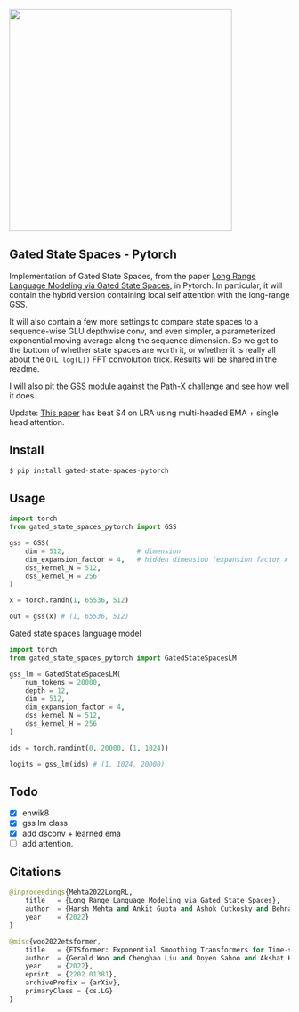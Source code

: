 <img src="./gss.png" width="400png"></img>

## Gated State Spaces - Pytorch

Implementation of Gated State Spaces, from the paper <a href="https://arxiv.org/abs/2206.13947">Long Range Language Modeling via Gated State Spaces</a>, in Pytorch. In particular, it will contain the hybrid version containing local self attention with the long-range GSS.

It will also contain a few more settings to compare state spaces to a sequence-wise GLU depthwise conv, and even simpler, a parameterized exponential moving average along the sequence dimension. So we get to the bottom of whether state spaces are worth it, or whether it is really all about the `O(L log(L))` FFT convolution trick. Results will be shared in the readme.

I will also pit the GSS module against the <a href="https://github.com/lucidrains/panoptic-transformer">Path-X</a> challenge and see how well it does.

Update: <a href="https://arxiv.org/abs/2209.10655">This paper</a> has beat S4 on LRA using multi-headed EMA + single head attention.

## Install

```py
$ pip install gated-state-spaces-pytorch
```

## Usage

```py
import torch
from gated_state_spaces_pytorch import GSS

gss = GSS(
    dim = 512,                  # dimension
    dim_expansion_factor = 4,   # hidden dimension (expansion factor x dim) = 2048
    dss_kernel_N = 512,
    dss_kernel_H = 256
)

x = torch.randn(1, 65536, 512)

out = gss(x) # (1, 65536, 512)
```

Gated state spaces language model

```py
import torch
from gated_state_spaces_pytorch import GatedStateSpacesLM

gss_lm = GatedStateSpacesLM(
    num_tokens = 20000,
    depth = 12,
    dim = 512,
    dim_expansion_factor = 4,
    dss_kernel_N = 512,
    dss_kernel_H = 256
)

ids = torch.randint(0, 20000, (1, 1024))

logits = gss_lm(ids) # (1, 1024, 20000)
```

## Todo

- [x] enwik8
- [x] gss lm class
- [x] add dsconv + learned ema
- [ ] add attention.

## Citations

```py
@inproceedings{Mehta2022LongRL,
    title   = {Long Range Language Modeling via Gated State Spaces},
    author  = {Harsh Mehta and Ankit Gupta and Ashok Cutkosky and Behnam Neyshabur},
    year    = {2022}
}
```

```py
@misc{woo2022etsformer,
    title   = {ETSformer: Exponential Smoothing Transformers for Time-series Forecasting},
    author  = {Gerald Woo and Chenghao Liu and Doyen Sahoo and Akshat Kumar and Steven Hoi},
    year    = {2022},
    eprint  = {2202.01381},
    archivePrefix = {arXiv},
    primaryClass = {cs.LG}
}
```
